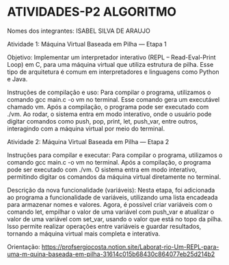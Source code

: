 # ATIVIDADES-P2 ALGORITMO
Nomes dos integrantes: ISABEL SILVA DE ARAUJO

Atividade 1: Máquina Virtual Baseada em Pilha — Etapa 1

Objetivo: Implementar um interpretador interativo (REPL – Read-Eval-Print Loop) em C, para uma máquina virtual que utiliza estrutura de pilha. Esse tipo de arquitetura é comum em interpretadores e linguagens como Python e Java.

Instruções de compilação e uso:
  Para compilar o programa, utilizamos o comando gcc main.c -o vm no terminal. Esse comando gera um executável chamado vm. Após a compilação, o programa pode ser executado com ./vm. Ao rodar, o sistema entra em modo interativo, onde o usuário pode digitar comandos como       push, pop, print, let, push_var, entre outros, interagindo com a máquina virtual por meio do terminal. 


Atividade 2: Máquina Virtual Baseada em Pilha — Etapa 2

Instruções para compilar e executar:
  Para compilar o programa, utilizamos o comando gcc main.c -o vm no terminal. Após a compilação, o programa pode ser executado com ./vm. O sistema entra em modo interativo, permitindo digitar os comandos da máquina virtual diretamente no terminal.

Descrição da nova funcionalidade (variáveis):
  Nesta etapa, foi adicionada ao programa a funcionalidade de variáveis, utilizando uma lista encadeada para armazenar nomes e valores. Agora, é possível criar variáveis com o comando let, empilhar o valor de uma variável com push_var e atualizar o valor de uma variável com   set_var, usando o valor que está no topo da pilha. Isso permite realizar operações entre variáveis e guardar resultados, tornando a máquina virtual mais completa e interativa.


Orientação: https://profsergiocosta.notion.site/Laborat-rio-Um-REPL-para-uma-m-quina-baseada-em-pilha-31614c015b68430c864077eb25d214b2  
